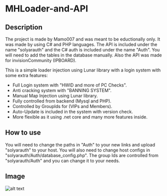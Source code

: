 # MHLoader-and-API

## Description

The project is made by Mamo007 and was meant to be eductionally only. It was made by using C# and PHP languages.
The API is included under the name "solyarauth" and the C# auth is included under the name "Auth".
You will need to add the tables in the database manually. Also the API was made for invisionCommunity (IPBOARD).

This is a simple loader injection using Lunar library with a login system with some extra features:

- Full Login system with "HWID and more of PC Checks".
- Anti cracking system with "BANNING SYSTEM".
- Manual Map Injection using Lunar library.
- Fully controlled from backend (Mysql and PHP).
- Controlled by GroupIds for (VIPs and Members).
- Auto-Update is included in the system with version check.
- More flexible as it using .net core and many more features inside.

## How to use

You will need to change the paths in "Auth" to your new links and upload "solyarauth" to your host.
You will also need to change host configs in "solyarauth/Auth/database_config.php".
The group Ids are controlled from "solyarauth/Auth" and you can change it to your needs.

## Image

![alt text](https://i.imgur.com/UctjvUA.png)
